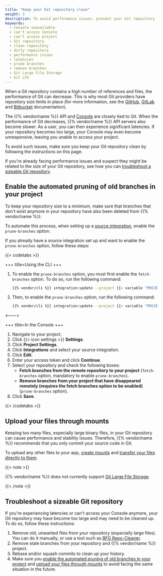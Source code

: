 ```yaml
---
title: "Keep your Git repository clean"
weight: 3
description: To avoid performance issues, prevent your Git repository from becoming too large.
keywords:
  - Console unavailable
  - can't access Console
  - can't access project
  - Git repository
  - clean repository
  - dirty repository
  - performance issues
  - latencies
  - prune branches
  - remove branches
  - Git Large File Storage
  - Git LFS
---
```


When a Git repository contains a high number of references and files, the performance of Git can decrease.
This is why most Git providers have repository size limits in place (for more information, see the [GitHub](https://docs.github.com/en/repositories/working-with-files/managing-large-files/about-large-files-on-github), [GitLab](https://docs.gitlab.com/ee/user/gitlab_com/index.html#account-and-limit-settings)
and [Bitbucket](https://support.atlassian.com/bitbucket-cloud/docs/reduce-repository-size/) documentation).

The {{% vendor/name %}} API and [Console](/administration/web/_index.md) are closely tied to Git.
When the performance of Git decreases, {{% vendor/name %}} API servers also become slower.
As a user, you can then experience significant latencies.
If your repository becomes too large, your Console may even become unresponsive,
leaving you unable to access your project.

To avoid such issues, make sure you keep your Git repository clean by following the instructions on this page.

If you're already facing performance issues and suspect they might be related to the size of your Git repository,
see how you can [troubleshoot a sizeable Git repository](#troubleshoot-a-sizeable-git-repository).

## Enable the automated pruning of old branches in your project

To keep your repository size to a minimum,
make sure that branches that don't exist anymore in your repository have also been deleted from {{% vendor/name %}}.

To automate this process, when setting up a [source integration](/integrations/_index.md),
enable the `prune-branches` option.

If you already have a source integration set up and want to enable the `prune-branches` option,
follow these steps:

{{< codetabs >}}

\+++
title=Using the CLI
\+++

1.  To enable the `prune-branches` option, you must first enable the `fetch-branches` option.
    To do so, run the following command:

    ```bash
    {{% vendor/cli %}} integration:update --project {{< variable "PROJECT_ID" >}} {{< variable "SOURCE_INTEGRATION_ID" >}} --fetch-branches true
    ```

2.  Then, to enable the `prune-branches` option, run the following command:

    ```bash
    {{% vendor/cli %}} integration:update --project {{< variable "PROJECT_ID" >}} {{< variable "SOURCE_INTEGRATION_ID" >}} --prune-branches true
    ```

<--->

\+++
title=In the Console
\+++

1.  Navigate to your project.
2.  Click {{< icon settings >}} **Settings**.
3.  Click **Project Settings**.
4.  Click **Integrations** and select your source integration.
5.  Click **Edit**.
6.  Enter your access token and click **Continue**.
7.  Select your repository and check the following boxes:
    *   **Fetch branches from the remote repository to your project** (`fetch-branches` option, mandatory to enable `prune-branches`).
    *   **Remove branches from your project that have disappeared remotely (requires the fetch branches option to be enabled)** (`prune-branches` option).
8.  Click **Save**.

{{< /codetabs >}}

## Upload your files through mounts

Keeping too many files, especially large binary files, in your Git repository can cause performance and stability issues.
Therefore, {{% vendor/name %}} recommends that you only commit your source code in Git.

To upload any other files to your app, [create mounts](https://docs.platform.sh/create-apps/app-reference.html#mounts)
and [transfer your files directly to them](https://docs.platform.sh/development/file-transfer.html#transfer-a-file-to-a-mount).

{{< note >}}

{{% vendor/name %}} does not currently support [Git Large File Storage](https://git-lfs.com/).

{{< /note >}}

## Troubleshoot a sizeable Git repository

If you're experiencing latencies or can't access your Console anymore,
your Git repository may have become too large and may need to be cleaned up.
To do so, follow these instructions:

1.  Remove old, unwanted files from your repository (especially large files).
    You can do it manually, or use a tool such as [BFG Repo-Cleaner](https://rtyley.github.io/bfg-repo-cleaner/).
2.  Remove stale branches from your repository and {{% vendor/name %}} project.
3.  Rebase and/or squash commits to clean up your history.
4.  Make sure you [enable the automated pruning of old branches in your project](#enable-the-automated-pruning-of-old-branches-in-your-project)
    and [upload your files through mounts](#upload-your-files-through-mounts) to avoid facing the same situation in the future.
